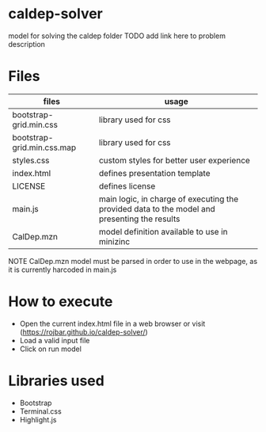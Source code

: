 # caldep-solver
model for solving the caldep folder TODO add link here to problem description

# Files
| files                      | usage                                                                                        |
|----------------------------|----------------------------------------------------------------------------------------------|
| bootstrap-grid.min.css     | library used for css                                                                         |
| bootstrap-grid.min.css.map | library used for css                                                                         |
| styles.css                 | custom styles for better user experience                                                     |
| index.html                 | defines presentation template                                                                |
| LICENSE                    | defines license                                                                              |
| main.js                    | main logic, in charge of executing the provided data to the model and presenting the results |
| CalDep.mzn                 | model definition available to use in minizinc                                                |

NOTE CalDep.mzn  model must be parsed in order to use in the webpage, as it is currently harcoded in main.js

# How to execute
- Open the current index.html file in a web browser or visit (https://rojbar.github.io/caldep-solver/)
- Load a valid input file
- Click on run model

# Libraries used
- Bootstrap
- Terminal.css
- Highlight.js